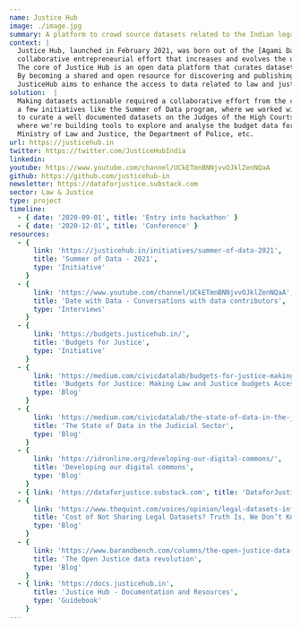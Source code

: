 ```yaml
---
name: Justice Hub
image: ./image.jpg
summary: A platform to crowd source datasets related to the Indian legal and justice system.
context: |
  Justice Hub, launched in February 2021, was born out of the [Agami Data for Justice Challenge](https://agami.in/d4j/). The challenge sought to curate a 
  collaborative entrepreneurial effort that increases and evolves the use of data in the areas of law and justice. 
  The core of Justice Hub is an open data platform that curates datasets for making legal and justice data open, accessible and actionable. 
  By becoming a shared and open resource for discovering and publishing well documented datasets and other information resources, 
  JusticeHub aims to enhance the access to data related to law and justice in the country. 
solution:  |
  Making datasets actionable required a collaborative effort from the community. In this direction, the Justice Hub has initiated 
  a few initiatives like the Summer of Data program, where we worked with students from law universities across India 
  to curate a well documented datasets on the Judges of the High Courts of India, and Budgets for Justice 
  where we're building tools to explore and analyse the budget data for key schemes from the 
  Ministry of Law and Justice, the Department of Police, etc.
url: https://justicehub.in
twitter: https://twitter.com/JusticeHubIndia
linkedin:
youtube: https://www.youtube.com/channel/UCkETmnBNNjvvOJklZenNQaA
github: https://github.com/justicehub-in
newsletter: https://dataforjustice.substack.com
sector: Law & Justice
type: project
timeline:
  - { date: '2020-09-01', title: 'Entry into hackathon' }
  - { date: '2020-12-01', title: 'Conference' }
resources:
  - {
      link: 'https://justicehub.in/initiatives/summer-of-data-2021',
      title: 'Summer of Data - 2021',
      type: 'Initiative'
    }
  - {
      link: 'https://www.youtube.com/channel/UCkETmnBNNjvvOJklZenNQaA',
      title: 'Date with Data - Conversations with data contributors',
      type: 'Interviews'
    }
  - {
      link: 'https://budgets.justicehub.in/',
      title: 'Budgets for Justice',
      type: 'Initiative'
    }
  - {
      link: 'https://medium.com/civicdatalab/budgets-for-justice-making-law-and-justice-budgets-accessible-and-actionable-28eb56a0d348',
      title: 'Budgets for Justice: Making Law and Justice budgets Accessible and Actionable',
      type: 'Blog'
    }
  - {
      link: 'https://medium.com/civicdatalab/the-state-of-data-in-the-judicial-sector-9a178a143e',
      title: 'The State of Data in the Judicial Sector',
      type: 'Blog'
    }
  - {
      link: 'https://idronline.org/developing-our-digital-commons/',
      title: 'Developing our digital commons',
      type: 'Blog'
    }
  - { link: 'https://dataforjustice.substack.com', title: 'DataforJustice - Newsletter', type: 'NewsLetter' }
  - {
      link: 'https://www.thequint.com/voices/opinion/legal-datasets-information-technology-access-to-data',
      title: 'Cost of Not Sharing Legal Datasets? Truth Is, We Don’t Know Yet',
      type: 'Blog'
    }
  - {
      link: 'https://www.barandbench.com/columns/the-open-justice-data-revolution',
      title: 'The Open Justice data revolution',
      type: 'Blog'
    }
  - { link: 'https://docs.justicehub.in', 
      title: 'Justice Hub - Documentation and Resources', 
      type: 'Guidebook' 
    }
---
```

